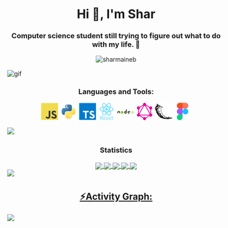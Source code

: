<h1 align="center">Hi 👋, I'm Shar</h1>
<h3 align="center">Computer science student still trying to figure out what to do with my life. 💫</h3>
<p align="center"> <img src="https://komarev.com/ghpvc/?username=sharmaineb&label=Profile%20views&color=0e75b6&style=flat" alt="sharmaineb" /> </p>

<img src="https://media.giphy.com/media/jAe22Ec5iICCk/giphy.gif?cid=790b7611krtr1p1aim6bosqyzcpp0u3c6nhldeq8y1cuoma9&ep=v1_gifs_search&rid=giphy.gif&ct=g" alt="gif" align="center" width="40" height="40"/>

<h3 align="center">Languages and Tools:</h3>
<p align="center">
<img src="https://raw.githubusercontent.com/teamedwardforever/Readme-Generator/71f25dd8b98329b168142a6b782a107b75eab178/svg/Skills/Languages/javascript-original.svg" alt="Javascript" width="40" height="40"/>
<img src="https://raw.githubusercontent.com/teamedwardforever/Readme-Generator/71f25dd8b98329b168142a6b782a107b75eab178/svg/Skills/Languages/python-original.svg" alt="Python" width="40" height="40"/>
<img src="https://raw.githubusercontent.com/teamedwardforever/Readme-Generator/71f25dd8b98329b168142a6b782a107b75eab178/svg/Skills/Languages/typescript-original.svg" alt="Typescript" width="40" height="40"/>
<img src="https://raw.githubusercontent.com/teamedwardforever/Readme-Generator/71f25dd8b98329b168142a6b782a107b75eab178/svg/Skills/Frontend/react-original-wordmark.svg" alt="React" width="40" height="40"/>
<img src="https://raw.githubusercontent.com/teamedwardforever/Readme-Generator/71f25dd8b98329b168142a6b782a107b75eab178/svg/Skills/Backend/nodejs-original-wordmark.svg" alt="NodeJs" width="40" height="40"/>
<img src="https://raw.githubusercontent.com/teamedwardforever/Readme-Generator/71f25dd8b98329b168142a6b782a107b75eab178/svg/Skills/Backend/graphql-icon.svg" alt="Graphql" width="40" height="40"/>
<img src="https://raw.githubusercontent.com/teamedwardforever/Readme-Generator/71f25dd8b98329b168142a6b782a107b75eab178/svg/Skills/Framework/pocoo_flask-icon.svg" alt="Flask" width="40" height="40"/>
<img src="https://raw.githubusercontent.com/teamedwardforever/Readme-Generator/71f25dd8b98329b168142a6b782a107b75eab178/svg/Skills/Software/figma-icon.svg" alt="Figma" width="40" height="40"/>
</p>

<img src="https://user-images.githubusercontent.com/73097560/115834477-dbab4500-a447-11eb-908a-139a6edaec5c.gif"><h3 align="center">Statistics</h3>
<div align="center">
<a href="https://github.com/sharmaineb">
<img align="center" src="http://github-profile-summary-cards.vercel.app/api/cards/stats?username=sharmaineb&theme=blueberry" height="180em" />
<img align="center" src="http://github-profile-summary-cards.vercel.app/api/cards/most-commit-language?username=sharmaineb&theme=blueberry" height="180em" />
<img align="center" src="http://github-profile-summary-cards.vercel.app/api/cards/repos-per-language?username=sharmaineb&theme=blueberry" height="180em" />
<img align="center" src="http://github-profile-summary-cards.vercel.app/api/cards/productive-time?username=sharmaineb&theme=blueberry" height="180em" />
<img align="center" src="http://github-profile-summary-cards.vercel.app/api/cards/profile-details?username=sharmaineb&theme=blueberry" height="180em" />
</div>
<img src="https://user-images.githubusercontent.com/73097560/115834477-dbab4500-a447-11eb-908a-139a6edaec5c.gif"><h2 align="center">⚡Activity Graph:</h2>
<img align="center" src="https://github-readme-activity-graph.vercel.app/graph?username=sharmaineb&theme=tokyo-night"/>
